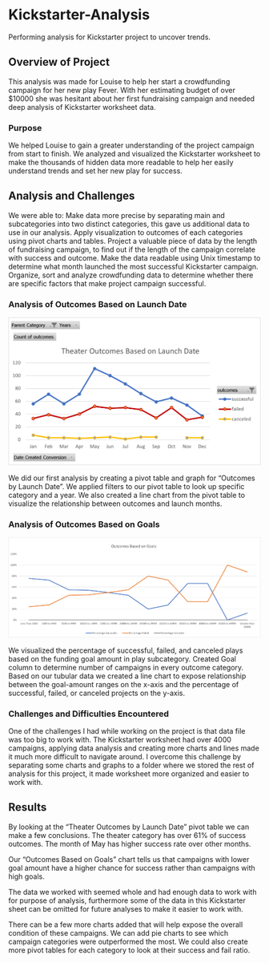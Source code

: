 # Kickstarter-Analysis
Performing analysis for Kickstarter project to uncover trends.

## Overview of Project
This analysis was made for Louise to help her start a crowdfunding campaign for her new play Fever. 
With her estimating budget of over $10000 she was hesitant about her first fundraising campaign and needed deep analysis of Kickstarter worksheet data.

### Purpose
We helped Louise to gain a greater understanding of the project campaign from start to finish.
We analyzed and visualized the Kickstarter worksheet to make the thousands of hidden data more readable to help her easily understand trends and set her new play for success. 

## Analysis and Challenges
We were able to:
Make data more precise by separating main and subcategories into two distinct categories, this gave us additional data to use in our analysis. 
Apply visualization to outcomes of each categories using pivot charts and tables. 
Project a valuable piece of data by the length of fundraising campaign, to find out if the length of the campaign correlate with success and outcome.
Make the data readable using Unix timestamp to determine what month launched the most successful Kickstarter campaign. 
Organize, sort and analyze crowdfunding data to determine whether there are specific factors that make project campaign successful. 

### Analysis of Outcomes Based on Launch Date
![Outcomes Based on Launch Date](https://github.com/kossakova/kickstarter-analysis/blob/main/Resources/Theater_Outcomes_vs_Launch..png)

We did our first analysis by creating a pivot table and graph for “Outcomes by Launch Date”. 
We applied filters to our pivot table to look up specific category and a year. 
We also created a line chart from the pivot table to visualize the relationship between outcomes and launch months. 

### Analysis of Outcomes Based on Goals
![Otcomes_vs_Goals](https://github.com/kossakova/kickstarter-analysis/blob/main/Resources/Outcomes_vs_Goals.png)

We visualized the percentage of successful, failed, and canceled plays based on the funding goal amount in play subcategory. 
Created Goal column to determine number of campaigns in every outcome category. 
Based on our tubular data we created a line chart to expose relationship between the goal-amount ranges on the x-axis and the percentage of successful, failed, or canceled projects on the y-axis.

### Challenges and Difficulties Encountered
One of the challenges I had while working on the project is that data file was too big to work with. 
The Kickstarter worksheet had over 4000 campaigns, applying data analysis and creating more charts and lines made it much more difficult to navigate around. 
I overcome this challenge by separating some charts and graphs to a folder where we stored the rest of analysis for this project, it made worksheet more organized and easier to work with.

## Results
By looking at the “Theater Outcomes by Launch Date” pivot table we can make a few conclusions. 
The theater category has over 61% of success outcomes. 
The month of May has higher success rate over other months. 

Our “Outcomes Based on Goals” chart tells us that campaigns with lower goal amount have a higher chance for success rather than campaigns with high goals.

The data we worked with seemed whole and had enough data to work with for purpose of analysis, furthermore some of the data in this Kickstarter sheet can be omitted for future analyses to make it easier to work with.

There can be a few more charts added that will help expose the overall condition of these campaigns. We can add pie charts to see which campaign categories were outperformed the most. 
We could also create more pivot tables for each category to look at their success and fail ratio. 
